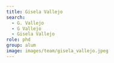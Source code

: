 ```yaml
---
title: Gisela Vallejo
search:
  - G. Vallejo
  - G Vallejo
  - Gisela Vallejo
role: phd
group: alum
image: images/team/gisela_vallejo.jpeg
---
```


